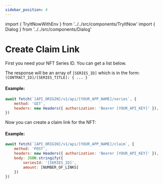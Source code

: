 ```yaml
---
sidebar_position: 4
---
```

import { TryItNowWithEnv } from '../../src/components/TryItNow'
import { Dialog } from '../../src/components/Dialog'

# Create Claim Link

First you need your NFT Series ID. You can get a list below.

The response will be an array of `[SERIES_ID]` which is in the form: `[CONTRACT_ID]/[SERIES_TITLE]: { ... }`

#### Example:

```js
await fetch(`[API_ORIGIN]/v1/api/[YOUR_APP_NAME]/series`, {
	method: 'GET',
	headers: new Headers({ authorization: 'Bearer [YOUR_API_KEY]' }),
})
```
<TryItNowWithEnv />

Now you can create a claim link for the NFT:

#### Example:

```js
await fetch(`[API_ORIGIN]/v1/api/[YOUR_APP_NAME]/claim`, {
	method: 'POST',
	headers: new Headers({ authorization: 'Bearer [YOUR_API_KEY]' }),
	body: JSON.stringify({
		seriesId: '[SERIES_ID]',
		amount: [NUMBER_OF_LINKS]
	})
})
```
<TryItNowWithEnv />


<Dialog />